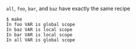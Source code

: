 `all`, `foo`, `bar`, and `baz` have exactly the same recipe

```
$ make
In foo VAR is global scope
In baz VAR is local scope
In bar VAR is local scope
In all VAR is global scope
```